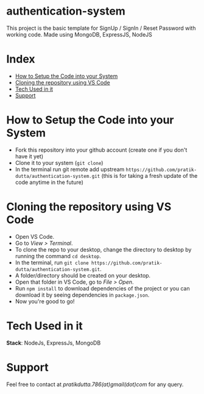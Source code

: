 # authentication-system
This project is the basic template for SignUp / SignIn / Reset Password with working code. Made using MongoDB, ExpressJS, NodeJS

# Index
<ul>
<li><a href="#1">How to Setup the Code into your System</a>
<li><a href="#2">Cloning the repository using VS Code</a>
<li><a href="#3">Tech Used in it</a>
<li><a href="#5">Support</a>
</ul>

# How to Setup the Code into your System
<p id="1">
<ul>
<li> Fork this repository into your github account (create one if you don't have it yet)
<li> Clone it to your system (<code>git clone</code>)
<li> In the terminal run git remote add upstream <code>https://github.com/pratik-dutta/authentication-system.git</code> (this is for taking a fresh update of the code anytime in the future)
</ul>

# Cloning the repository using VS Code
<p id="2">
<ul >
<li> Open VS Code.
<li> Go to <i>View > Terminal</i>.
<li> To clone the repo to your desktop, change the directory to desktop by running the command <code>cd desktop</code>.
<li> In the terminal, run <code>git clone https://github.com/pratik-dutta/authentication-system.git</code>.
<li> A folder/directory should be created on your desktop.
<li> Open that folder in VS Code, go to <i>File > Open</i>.
<li> Run <code>npm install</code> to download dependencies of the project or you can download it by seeing dependencies in <code>package.json</code>.
<li> Now you're good to go!
</ul>

# Tech Used in it
<p id="3">
<strong>Stack</strong>: NodeJs, ExpressJs, MongoDB

# Support
<p id="5">
Feel free to contact at <i>pratikdutta.786(at)gmail(dot)com</i> for any query.

 




